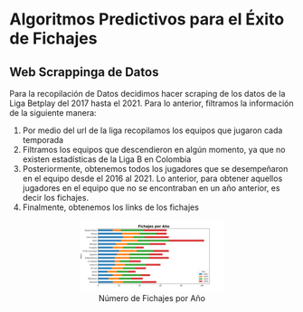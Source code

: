 **Algoritmos Predictivos para el Éxito de Fichajes**
================
## **Web Scrappinga de Datos**

Para la recopilación de Datos decidimos hacer scraping de los datos de la Liga Betplay del 2017 hasta el 2021. Para lo anterior, filtramos la información de la siguiente manera:

1. Por medio del url de la liga recopilamos los equipos que jugaron cada temporada
2. Filtramos los equipos que descendieron en algún momento, ya que no existen estadísticas de la Liga B en Colombia
3. Posteriormente, obtenemos todos los jugadores que se desempeñaron en el equipo desde el 2016 al 2021. Lo anterior, para obtener aquellos jugadores en el equipo que no se encontraban en un año anterior, es decir los fichajes. 
4. Finalmente, obtenemos los links de los fichajes   

<center>
<figure>
<img src="img/count_plot.png" id="id" class="class" style="width:60.0%;height:60.0%" alt="Número de Fichajes por Año" /><figcaption aria-hidden="true">Número de Fichajes por Año</figcaption>
</figure>
</center>

